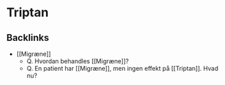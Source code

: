 # Triptan

## Backlinks
* [[Migræne]]
	* Q. Hvordan behandles [[Migræne]]?
	* Q. En patient har [[Migræne]], men ingen effekt på [[Triptan]]. Hvad nu? 

<!-- #anki/deck/Medicine #anki/tag/med/Pharmacology #anki/tag/med/Neurology #anki/tag/med/GP -->

<!-- {BearID:5B58E46E-6EC7-43B2-8BE8-96864DB0FC3E-3083-00000C476E6A7E6D} -->
